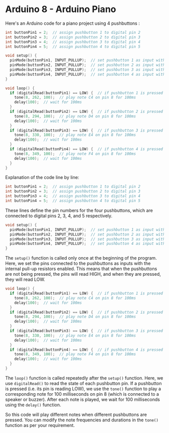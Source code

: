 # Arduino 8 - Arduino Piano

Here's an Arduino code for a piano project using 4 pushbuttons :

```C++
int buttonPin1 = 2;  // assign pushbutton 1 to digital pin 2
int buttonPin2 = 3;  // assign pushbutton 2 to digital pin 3
int buttonPin3 = 4;  // assign pushbutton 3 to digital pin 4
int buttonPin4 = 5;  // assign pushbutton 4 to digital pin 5

void setup() {
  pinMode(buttonPin1, INPUT_PULLUP);  // set pushbutton 1 as input with internal pull-up resistor enabled
  pinMode(buttonPin2, INPUT_PULLUP);  // set pushbutton 2 as input with internal pull-up resistor enabled
  pinMode(buttonPin3, INPUT_PULLUP);  // set pushbutton 3 as input with internal pull-up resistor enabled
  pinMode(buttonPin4, INPUT_PULLUP);  // set pushbutton 4 as input with internal pull-up resistor enabled
}

void loop() {
  if (digitalRead(buttonPin1) == LOW) {  // if pushbutton 1 is pressed
    tone(8, 262, 100);  // play note C4 on pin 8 for 100ms
    delay(100);  // wait for 100ms
  }
  if (digitalRead(buttonPin2) == LOW) {  // if pushbutton 2 is pressed
    tone(8, 294, 100);  // play note D4 on pin 8 for 100ms
    delay(100);  // wait for 100ms
  }
  if (digitalRead(buttonPin3) == LOW) {  // if pushbutton 3 is pressed
    tone(8, 330, 100);  // play note E4 on pin 8 for 100ms
    delay(100);  // wait for 100ms
  }
  if (digitalRead(buttonPin4) == LOW) {  // if pushbutton 4 is pressed
    tone(8, 349, 100);  // play note F4 on pin 8 for 100ms
    delay(100);  // wait for 100ms
  }
}
```

Explanation of the code line by line:

```C++
int buttonPin1 = 2;  // assign pushbutton 1 to digital pin 2
int buttonPin2 = 3;  // assign pushbutton 2 to digital pin 3
int buttonPin3 = 4;  // assign pushbutton 3 to digital pin 4
int buttonPin4 = 5;  // assign pushbutton 4 to digital pin 5
```

These lines define the pin numbers for the four pushbuttons, which are connected to digital pins 2, 3, 4, and 5 respectively.

```C++
void setup() {
  pinMode(buttonPin1, INPUT_PULLUP);  // set pushbutton 1 as input with internal pull-up resistor enabled
  pinMode(buttonPin2, INPUT_PULLUP);  // set pushbutton 2 as input with internal pull-up resistor enabled
  pinMode(buttonPin3, INPUT_PULLUP);  // set pushbutton 3 as input with internal pull-up resistor enabled
  pinMode(buttonPin4, INPUT_PULLUP);  // set pushbutton 4 as input with internal pull-up resistor enabled
}
```

The `setup()` function is called only once at the beginning of the program. Here, we set the pins connected to the pushbuttons as inputs with the internal pull-up resistors enabled. This means that when the pushbuttons are not being pressed, the pins will read HIGH, and when they are pressed, they will read LOW.

```C++
void loop() {
  if (digitalRead(buttonPin1) == LOW) {  // if pushbutton 1 is pressed
    tone(8, 262, 100);  // play note C4 on pin 8 for 100ms
    delay(100);  // wait for 100ms
  }
  if (digitalRead(buttonPin2) == LOW) {  // if pushbutton 2 is pressed
    tone(8, 294, 100);  // play note D4 on pin 8 for 100ms
    delay(100);  // wait for 100ms
  }
  if (digitalRead(buttonPin3) == LOW) {  // if pushbutton 3 is pressed
    tone(8, 330, 100);  // play note E4 on pin 8 for 100ms
    delay(100);  // wait for 100ms
  }
  if (digitalRead(buttonPin4) == LOW) {  // if pushbutton 4 is pressed
    tone(8, 349, 100);  // play note F4 on pin 8 for 100ms
    delay(100);  // wait for 100ms
  }
}
```

The `loop()` function is called repeatedly after the `setup()` function. Here, we use `digitalRead()` to read the state of each pushbutton pin. If a pushbutton is pressed (i.e. its pin is reading LOW), we use the `tone()` function to play a corresponding note for 100 milliseconds on pin 8 (which is connected to a speaker or buzzer). After each note is played, we wait for 100 milliseconds using the `delay()` function.

So this code will play different notes when different pushbuttons are pressed. You can modify the note frequencies and durations in the `tone()` function as per your requirement.
